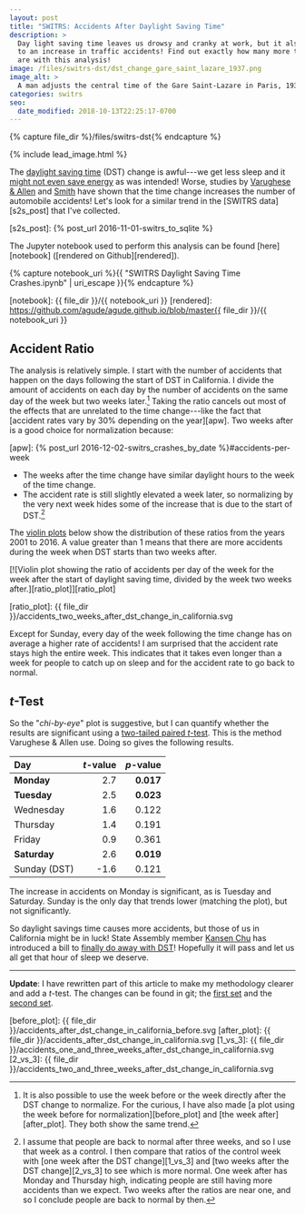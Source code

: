 ```yaml
---
layout: post
title: "SWITRS: Accidents After Daylight Saving Time"
description: >
  Day light saving time leaves us drowsy and cranky at work, but it also leads
  to an increase in traffic accidents! Find out exactly how many more there
  are with this analysis!
image: /files/switrs-dst/dst_change_gare_saint_lazare_1937.png
image_alt: >
  A man adjusts the central time of the Gare Saint-Lazare in Paris, 1937.
categories: switrs
seo:
  date_modified: 2018-10-13T22:25:17-0700
---
```


{% capture file_dir %}/files/switrs-dst{% endcapture %}

{% include lead_image.html %}

The [daylight saving time][dst] (DST) change is awful---we get less sleep and
it [might not even save energy][energy] as was intended! Worse, studies by
[Varughese & Allen][varughese] and [Smith][smith] have shown that the time
change increases the number of automobile accidents! Let's look for a similar
trend in the [SWITRS data][s2s_post] that I've collected.

[dst]: https://en.wikipedia.org/wiki/Daylight_saving_time
[energy]: https://www.scientificamerican.com/article/does-daylight-saving-times-save-energy/
[varughese]: https://doi.org/10.1016/S1389-9457(00)00032-0
[smith]: https://doi.org/10.1257/app.20140100
[s2s_post]: {% post_url 2016-11-01-switrs_to_sqlite %}

The Jupyter notebook used to perform this analysis can be found
[here][notebook] ([rendered on Github][rendered]).

{% capture notebook_uri %}{{ "SWITRS Daylight Saving Time Crashes.ipynb" | uri_escape }}{% endcapture %} 

[notebook]: {{ file_dir }}/{{ notebook_uri }}
[rendered]: https://github.com/agude/agude.github.io/blob/master{{ file_dir }}/{{ notebook_uri }}

## Accident Ratio

The analysis is relatively simple. I start with the number of accidents that
happen on the days following the start of DST in California. I divide the
amount of accidents on each day by the number of accidents on the same day of
the week but two weeks later.[^1] Taking the ratio cancels out most of the
effects that are unrelated to the time change---like the fact that [accident
rates vary by 30% depending on the year][apw]. Two weeks after is a good
choice for normalization because:

[apw]: {% post_url 2016-12-02-switrs_crashes_by_date %}#accidents-per-week

- The weeks after the time change have similar daylight hours to the week of
the time change.
- The accident rate is still slightly elevated a week later, so normalizing by
the very next week hides some of the increase that is due to the start of
DST.[^2]

The [violin plots][violin] below show the distribution of these ratios from
the years 2001 to 2016. A value greater than 1 means that there are more
accidents during the week when DST starts than two weeks after.

[violin]: https://en.wikipedia.org/wiki/Violin_plot

[![Violin plot showing the ratio of accidents per day of the week for the week
after the start of daylight saving time, divided by the week two weeks
after.][ratio_plot]][ratio_plot]

[ratio_plot]: {{ file_dir }}/accidents_two_weeks_after_dst_change_in_california.svg

Except for Sunday, every day of the week following the time change has on
average a higher rate of accidents! I am surprised that the accident rate
stays high the entire week. This indicates that it takes even longer than a
week for people to catch up on sleep and for the accident rate to go back to
normal.

## _t_-Test

So the "_chi-by-eye_" plot is suggestive, but I can quantify whether the
results are significant using a [two-tailed paired _t_-test][paired_t-test].
This is the method Varughese & Allen use. Doing so gives the following
results.

[paired_t-test]: https://en.wikipedia.org/wiki/Student%27s_t-test#Paired_samples

| Day          | _t_-value |   _p_-value |
|:-------------|----------:|------------:|
| **Monday**   |       2.7 |   **0.017** |
| **Tuesday**  |       2.5 |   **0.023** |
| Wednesday    |       1.6 |     0.122   |
| Thursday     |       1.4 |     0.191   |
| Friday       |       0.9 |     0.361   |
| **Saturday** |       2.6 |   **0.019** |
| Sunday (DST) |      -1.6 |     0.121   |

The increase in accidents on Monday is significant, as is Tuesday and
Saturday. Sunday is the only day that trends lower (matching the plot), but
not significantly.

So daylight savings time causes more accidents, but those of us in California
might be in luck! State Assembly member [Kansen Chu][chu] has introduced a
bill to [finally do away with DST][ab-385]! Hopefully it will pass and let us
all get that hour of sleep we deserve.

[chu]: https://en.wikipedia.org/wiki/Kansen_Chu
[ab-385]: https://leginfo.legislature.ca.gov/faces/billTextClient.xhtml?bill_id=201520160AB385

---

**Update**: I have rewritten part of this article to make my methodology
clearer and add a _t_-test. The changes can be found in git; the [first
set][changes_1] and the [second set][changes_2].

[changes_1]: https://github.com/agude/agude.github.io/commit/1092c8ce001a946eb47ae07cc0c65324a1417a82
[changes_2]: https://github.com/agude/agude.github.io/commit/2661f23d005a97206a03eca02f1078de9ae0fec4

[^1]: It is also possible to use the week before or the week directly after the DST change to normalize. For the curious, I have also made [a plot using the week before for normalization][before_plot] and [the week after][after_plot]. They both show the same trend.
[^2]: I assume that people are back to normal after three weeks, and so I use that week as a control. I then compare that ratios of the control week with [one week after the DST change][1_vs_3] and [two weeks after the DST change][2_vs_3] to see which is more normal. One week after has Monday and Thursday high, indicating people are still having more accidents than we expect. Two weeks after the ratios are near one, and so I conclude people are back to normal by then. 

[before_plot]: {{ file_dir }}/accidents_after_dst_change_in_california_before.svg
[after_plot]: {{ file_dir }}/accidents_after_dst_change_in_california.svg
[1_vs_3]: {{ file_dir }}/accidents_one_and_three_weeks_after_dst_change_in_california.svg
[2_vs_3]: {{ file_dir }}/accidents_two_and_three_weeks_after_dst_change_in_california.svg
